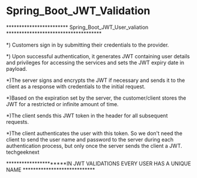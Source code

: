 # Spring_Boot_JWT_Validation
************************ Spring_Boot_JWT_User_valiation *************************************

*) Customers sign in by submitting their credentials to the provider.

*)  Upon successful authentication, it generates JWT containing user details and privileges for accessing the services and sets the JWT expiry date in payload.

*)The server signs and encrypts the JWT if necessary and sends it to the client as a response with credentials to the initial request.

*)Based on the expiration set by the server, the customer/client stores the JWT for a restricted or infinite amount of time.

*)The client sends this JWT token in the header for all subsequent requests.

*)The client authenticates the user with this token. So we don't need the client to send the user name and password to the server during each authentication process, but only once the server sends the client a JWT.
techgeeknext
 
 **********************IN JWT VALIDATIONS EVERY USER HAS A UNIQUE NAME ****************************
